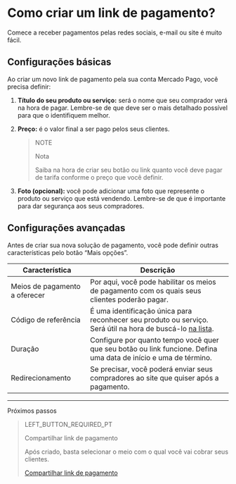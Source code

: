# Como criar um link de pagamento?

Comece a receber pagamentos pelas redes sociais, e-mail ou site é muito fácil.

## Configurações básicas

Ao criar um novo link de pagamento pela sua conta Mercado Pago, você precisa definir:

1. **Título do seu produto ou serviço:** será o nome que seu comprador verá na hora de pagar. Lembre-se de que deve ser o mais detalhado possível para que o identifiquem melhor.
2. **Preço:** é o valor final a ser pago pelos seus clientes.

    > NOTE
    > 
    > Nota
    > 
    > Saiba na hora de criar seu botão ou link quanto você deve pagar de tarifa conforme o preço que você definir. 

3. **Foto (opcional):** você pode adicionar uma foto que represente o produto ou serviço que está vendendo. Lembre-se de que é importante para dar segurança aos seus compradores.

## Configurações avançadas
Antes de criar sua nova solução de pagamento, você pode definir outras características pelo botão “Mais opções”.

**Característica** | **Descrição**
----------------- | -----------------
Meios de pagamento a oferecer | Por aqui, você pode habilitar os meios de pagamento com os quais seus clientes poderão pagar.
Código de referência | É uma identificação única para reconhecer seu produto ou serviço. Será útil na hora de buscá-lo [na lista](https://www.mercadopago[FAKER][URL][DOMAIN]/tools/list).
Duração | Configure por quanto tempo você quer que seu botão ou link funcione. Defina uma data de início e uma de término.
Redirecionamento | Se precisar, você poderá enviar seus compradores ao site que quiser após a pagamento.

---
Próximos passos
> LEFT_BUTTON_REQUIRED_PT
>
> Compartilhar link de pagamento
>
> Após criado, basta selecionar o meio com o qual você vai cobrar seus clientes.
>
> [Compartilhar link de pagamento](https://www.mercadopago[FAKER][URL][DOMAIN]/developers/pt/guides/payments/button/share-button/)